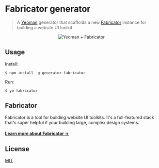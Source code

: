 # Fabricator generator

> A [Yeoman](http://yeoman.io) generator that scaffolds a new [Fabricator](http://fbrctr.github.io) instance for building a website UI toolkit

<p align="center">
  <img src="https://raw.githubusercontent.com/fbrctr/generator-fabricator/master/yeoman%2Bfabricator.png" alt="Yeoman + Fabricator">
</p>


## Usage

Install:

```
$ npm install -g generator-fabricator
```

Run:

```
$ yo fabricator
```

## Fabricator

Fabricator is a tool for building website UI toolkits. It's a full-featured stack that's super helpful if your building large, complex design systems.

#### [Learn more about Fabricator →](http://fbrctr.github.io)


## License

[MIT](http://opensource.org/licenses/mit-license.php)
